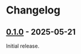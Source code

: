 # Changelog

## [0.1.0] - 2025-05-21

Initial release.

[0.1.0]: https://github.com/oxidecomputer/iddqd/releases/iddqd-0.1.0
